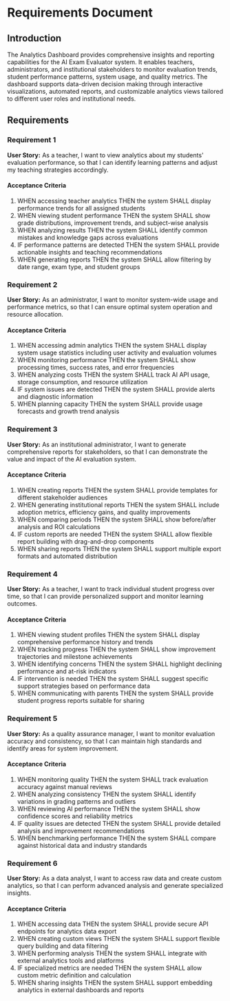 # Requirements Document

## Introduction

The Analytics Dashboard provides comprehensive insights and reporting capabilities for the AI Exam Evaluator system. It enables teachers, administrators, and institutional stakeholders to monitor evaluation trends, student performance patterns, system usage, and quality metrics. The dashboard supports data-driven decision making through interactive visualizations, automated reports, and customizable analytics views tailored to different user roles and institutional needs.

## Requirements

### Requirement 1

**User Story:** As a teacher, I want to view analytics about my students' evaluation performance, so that I can identify learning patterns and adjust my teaching strategies accordingly.

#### Acceptance Criteria

1. WHEN accessing teacher analytics THEN the system SHALL display performance trends for all assigned students
2. WHEN viewing student performance THEN the system SHALL show grade distributions, improvement trends, and subject-wise analysis
3. WHEN analyzing results THEN the system SHALL identify common mistakes and knowledge gaps across evaluations
4. IF performance patterns are detected THEN the system SHALL provide actionable insights and teaching recommendations
5. WHEN generating reports THEN the system SHALL allow filtering by date range, exam type, and student groups

### Requirement 2

**User Story:** As an administrator, I want to monitor system-wide usage and performance metrics, so that I can ensure optimal system operation and resource allocation.

#### Acceptance Criteria

1. WHEN accessing admin analytics THEN the system SHALL display system usage statistics including user activity and evaluation volumes
2. WHEN monitoring performance THEN the system SHALL show processing times, success rates, and error frequencies
3. WHEN analyzing costs THEN the system SHALL track AI API usage, storage consumption, and resource utilization
4. IF system issues are detected THEN the system SHALL provide alerts and diagnostic information
5. WHEN planning capacity THEN the system SHALL provide usage forecasts and growth trend analysis

### Requirement 3

**User Story:** As an institutional administrator, I want to generate comprehensive reports for stakeholders, so that I can demonstrate the value and impact of the AI evaluation system.

#### Acceptance Criteria

1. WHEN creating reports THEN the system SHALL provide templates for different stakeholder audiences
2. WHEN generating institutional reports THEN the system SHALL include adoption metrics, efficiency gains, and quality improvements
3. WHEN comparing periods THEN the system SHALL show before/after analysis and ROI calculations
4. IF custom reports are needed THEN the system SHALL allow flexible report building with drag-and-drop components
5. WHEN sharing reports THEN the system SHALL support multiple export formats and automated distribution

### Requirement 4

**User Story:** As a teacher, I want to track individual student progress over time, so that I can provide personalized support and monitor learning outcomes.

#### Acceptance Criteria

1. WHEN viewing student profiles THEN the system SHALL display comprehensive performance history and trends
2. WHEN tracking progress THEN the system SHALL show improvement trajectories and milestone achievements
3. WHEN identifying concerns THEN the system SHALL highlight declining performance and at-risk indicators
4. IF intervention is needed THEN the system SHALL suggest specific support strategies based on performance data
5. WHEN communicating with parents THEN the system SHALL provide student progress reports suitable for sharing

### Requirement 5

**User Story:** As a quality assurance manager, I want to monitor evaluation accuracy and consistency, so that I can maintain high standards and identify areas for system improvement.

#### Acceptance Criteria

1. WHEN monitoring quality THEN the system SHALL track evaluation accuracy against manual reviews
2. WHEN analyzing consistency THEN the system SHALL identify variations in grading patterns and outliers
3. WHEN reviewing AI performance THEN the system SHALL show confidence scores and reliability metrics
4. IF quality issues are detected THEN the system SHALL provide detailed analysis and improvement recommendations
5. WHEN benchmarking performance THEN the system SHALL compare against historical data and industry standards

### Requirement 6

**User Story:** As a data analyst, I want to access raw data and create custom analytics, so that I can perform advanced analysis and generate specialized insights.

#### Acceptance Criteria

1. WHEN accessing data THEN the system SHALL provide secure API endpoints for analytics data export
2. WHEN creating custom views THEN the system SHALL support flexible query building and data filtering
3. WHEN performing analysis THEN the system SHALL integrate with external analytics tools and platforms
4. IF specialized metrics are needed THEN the system SHALL allow custom metric definition and calculation
5. WHEN sharing insights THEN the system SHALL support embedding analytics in external dashboards and reports